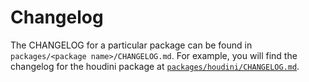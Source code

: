# Changelog

The CHANGELOG for a particular package can be found in `packages/<package name>/CHANGELOG.md`. For example, you will find the changelog for the houdini package at [`packages/houdini/CHANGELOG.md`](./packages/houdini/CHANGELOG.md).
